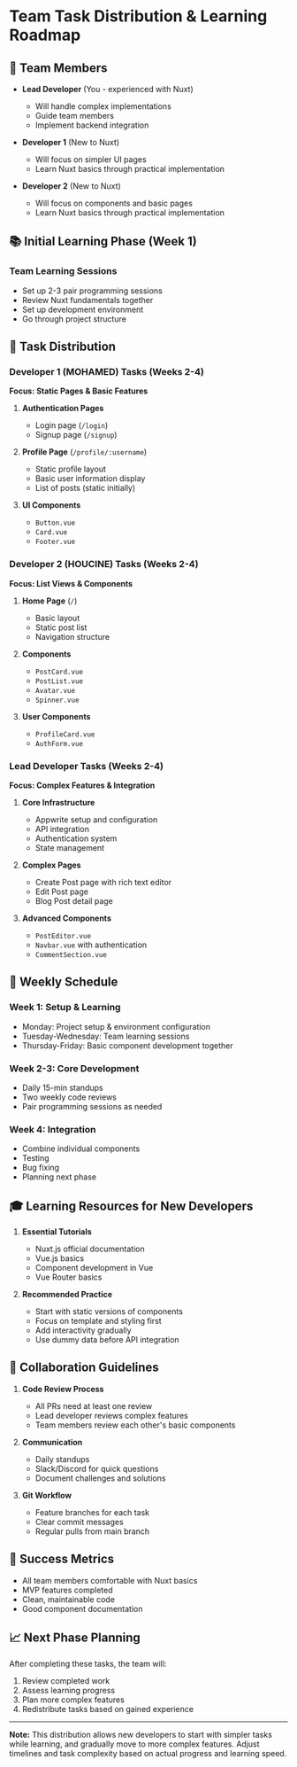 # Team Task Distribution & Learning Roadmap

## 👥 Team Members
- **Lead Developer** (You - experienced with Nuxt)
  - Will handle complex implementations
  - Guide team members
  - Implement backend integration

- **Developer 1** (New to Nuxt)
  - Will focus on simpler UI pages
  - Learn Nuxt basics through practical implementation

- **Developer 2** (New to Nuxt)
  - Will focus on components and basic pages
  - Learn Nuxt basics through practical implementation

## 📚 Initial Learning Phase (Week 1)
### Team Learning Sessions
- Set up 2-3 pair programming sessions
- Review Nuxt fundamentals together
- Set up development environment
- Go through project structure

## 🎯 Task Distribution

### Developer 1 (MOHAMED) Tasks (Weeks 2-4)
**Focus: Static Pages & Basic Features**
1. **Authentication Pages**
   - Login page (`/login`)
   - Signup page (`/signup`)
   <!-- - Simple forms without backend integration -->
   
2. **Profile Page** (`/profile/:username`)
   - Static profile layout
   - Basic user information display
   - List of posts (static initially)

3. **UI Components**
   - `Button.vue`
   - `Card.vue`
   - `Footer.vue`

### Developer 2 (HOUCINE) Tasks (Weeks 2-4)
**Focus: List Views & Components**
1. **Home Page** (`/`)
   - Basic layout
   - Static post list
   - Navigation structure

2. **Components**
   - `PostCard.vue`
   - `PostList.vue`
   - `Avatar.vue`
   - `Spinner.vue`

3. **User Components**
   - `ProfileCard.vue`
   - `AuthForm.vue`

### Lead Developer Tasks (Weeks 2-4)
**Focus: Complex Features & Integration**
1. **Core Infrastructure**
   - Appwrite setup and configuration
   - API integration
   - Authentication system
   - State management

2. **Complex Pages**
   - Create Post page with rich text editor
   - Edit Post page
   - Blog Post detail page

3. **Advanced Components**
   - `PostEditor.vue`
   - `Navbar.vue` with authentication
   - `CommentSection.vue`

## 📅 Weekly Schedule

### Week 1: Setup & Learning
- Monday: Project setup & environment configuration
- Tuesday-Wednesday: Team learning sessions
- Thursday-Friday: Basic component development together

### Week 2-3: Core Development
- Daily 15-min standups
- Two weekly code reviews
- Pair programming sessions as needed

### Week 4: Integration
- Combine individual components
- Testing
- Bug fixing
- Planning next phase

## 🎓 Learning Resources for New Developers
1. **Essential Tutorials**
   - Nuxt.js official documentation
   - Vue.js basics
   - Component development in Vue
   - Vue Router basics

2. **Recommended Practice**
   - Start with static versions of components
   - Focus on template and styling first
   - Add interactivity gradually
   - Use dummy data before API integration

## 🤝 Collaboration Guidelines
1. **Code Review Process**
   - All PRs need at least one review
   - Lead developer reviews complex features
   - Team members review each other's basic components

2. **Communication**
   - Daily standups
   - Slack/Discord for quick questions
   - Document challenges and solutions

3. **Git Workflow**
   - Feature branches for each task
   - Clear commit messages
   - Regular pulls from main branch

## 🎯 Success Metrics
- All team members comfortable with Nuxt basics
- MVP features completed
- Clean, maintainable code
- Good component documentation

## 📈 Next Phase Planning
After completing these tasks, the team will:
1. Review completed work
2. Assess learning progress
3. Plan more complex features
4. Redistribute tasks based on gained experience

---

**Note:** This distribution allows new developers to start with simpler tasks while learning, and gradually move to more complex features. Adjust timelines and task complexity based on actual progress and learning speed. 